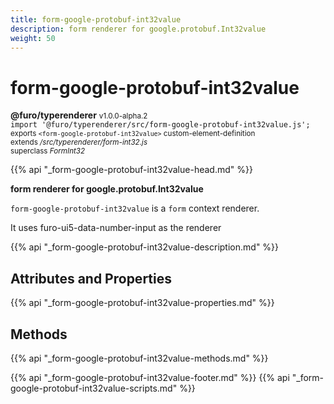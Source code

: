 ```yaml
---
title: form-google-protobuf-int32value
description: form renderer for google.protobuf.Int32value
weight: 50
---
```


# form-google-protobuf-int32value
**@furo/typerenderer** <small>v1.0.0-alpha.2</small>
<br>`import '@furo/typerenderer/src/form-google-protobuf-int32value.js';`<small>
<br>exports `<form-google-protobuf-int32value>` custom-element-definition
<br>extends */src/typerenderer/form-int32.js*
<br>superclass *FormInt32*</small>

{{% api "_form-google-protobuf-int32value-head.md" %}}

**form renderer for google.protobuf.Int32value**

`form-google-protobuf-int32value` is a `form` context renderer.

It uses furo-ui5-data-number-input as the renderer

{{% api "_form-google-protobuf-int32value-description.md" %}}


## Attributes and Properties
{{% api "_form-google-protobuf-int32value-properties.md" %}}



## Methods
{{% api "_form-google-protobuf-int32value-methods.md" %}}





{{% api "_form-google-protobuf-int32value-footer.md" %}}
{{% api "_form-google-protobuf-int32value-scripts.md" %}}
